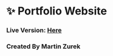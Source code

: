 # ✨ Portfolio Website

### Live Version: [Here](https://itsmartonic.github.io/PortfolioWebsite/)

### Created By Martin Zurek 